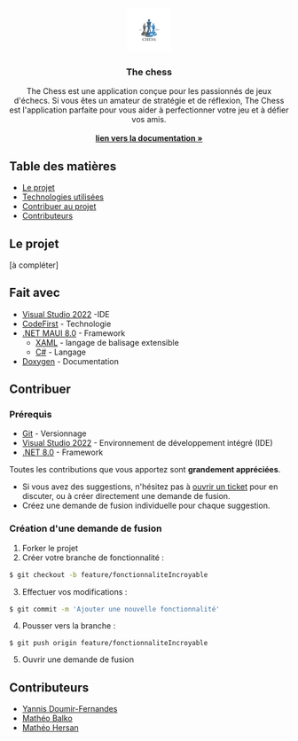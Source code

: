 

<br/>
<p align="center">
  <a href="https://github.com/ShaanCoding/ReadME-Generator">
    <img src="./src/Chess/Chess/Resources/Images/logochess.png" alt="Logo" width="80" height="80">
  </a>

  <h3 align="center">The chess</h3>

  <p align="center">
    The Chess est une application conçue pour les passionnés de jeux d'échecs. Si vous êtes un amateur de stratégie et de réflexion, The Chess est l'application parfaite pour vous aider à perfectionner votre jeu et à défier vos amis.
    <br/>
    <br/>
    <a href="https://codefirst.iut.uca.fr/git/Chess/Chess/wiki"><strong>lien vers la documentation »</strong></a>
  </p>
</p>

## Table des matières

* [Le projet](#le-projet)
* [Technologies utilisées](#fait-avec)
* [Contribuer au projet](#contribuer)
* [Contributeurs](#contributeurs)


## Le projet

[à compléter]

## Fait avec
- [Visual Studio 2022](https://visualstudio.microsoft.com/fr/vs/ "IDE") -IDE
- [CodeFirst](https://codefirst.iut.uca.fr/) - Technologie
- [.NET MAUI 8.0](https://learn.microsoft.com/en-us/dotnet/maui/what-is-maui?view=net-maui-8.0) - Framework
    - [XAML](https://learn.microsoft.com/fr-fr/dotnet/desktop/wpf/xaml/?view=netdesktop-8.0) - langage de balisage extensible
    - [C#](https://learn.microsoft.com/fr-fr/dotnet/csharp/) - Langage
- [Doxygen](https://www.doxygen.nl/) - Documentation

## Contribuer

### Prérequis

-   [Git](https://git-scm.com/) - Versionnage
-   [Visual Studio 2022](https://visualstudio.microsoft.com/fr/vs/ "IDE") - Environnement de développement intégré (IDE)
-   [.NET 8.0](https://dotnet.microsoft.com/en-us/download/dotnet/8.0) - Framework

Toutes les contributions que vous apportez sont **grandement appréciées**.

-   Si vous avez des suggestions, n'hésitez pas à [ouvrir un ticket](https://codefirst.iut.uca.fr/git/Chess/Chess/issues) pour en discuter, ou à créer directement une demande de fusion.
-   Créez une demande de fusion individuelle pour chaque suggestion.

### Création d'une demande de fusion

1.  Forker le projet
2.  Créer votre branche de fonctionnalité :  
```bash
$ git checkout -b feature/fonctionnaliteIncroyable
```
3.  Effectuer vos modifications : 
```bash
$ git commit -m 'Ajouter une nouvelle fonctionnalité'
```
4.  Pousser vers la branche : 
```
$ git push origin feature/fonctionnaliteIncroyable
```
5.  Ouvrir une demande de fusion


## Contributeurs

* [Yannis Doumir-Fernandes](https://codefirst.iut.uca.fr/git/yannis.doumir_fernandes)
* [Mathéo Balko](https://codefirst.iut.uca.fr/git/matheo.balko) 
* [Mathéo Hersan](https://codefirst.iut.uca.fr/git/matheo.hersan) 


